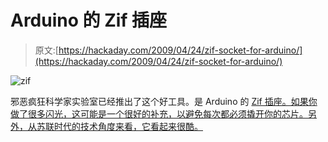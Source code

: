 # Arduino 的 Zif 插座

> 原文:[https://hackaday.com/2009/04/24/zif-socket-for-arduino/](https://hackaday.com/2009/04/24/zif-socket-for-arduino/)

![zif](../Images/8ec7c2f3a9ced6fab3526455b7cf8533.png "zif")

邪恶疯狂科学家实验室已经推出了这个好工具。是 Arduino 的 [Zif 插座。如果你做了很多闪光，这可能是一个很好的补充，以避免每次都必须撬开你的芯片。另外，从苏联时代的技术角度来看，它看起来很酷。](http://www.flickr.com/photos/linux-works/3467115302/in/pool-76206823@N00)